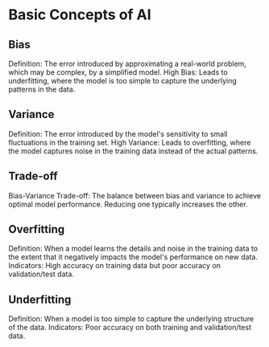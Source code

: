 <h1>Basic Concepts of AI</h1>


<h2>Bias</h2>
Definition: The error introduced by approximating a real-world problem, which may be complex, by a simplified model.
High Bias: Leads to underfitting, where the model is too simple to capture the underlying patterns in the data.

<h2>Variance</h2>
Definition: The error introduced by the model's sensitivity to small fluctuations in the training set.
High Variance: Leads to overfitting, where the model captures noise in the training data instead of the actual patterns.


<h2>Trade-off</h2>
Bias-Variance Trade-off: The balance between bias and variance to achieve optimal model performance. Reducing one typically increases the other.


<h2>Overfitting</h2>
Definition: When a model learns the details and noise in the training data to the extent that it negatively impacts the model's performance on new data.
Indicators: High accuracy on training data but poor accuracy on validation/test data.


<h2>Underfitting</h2>
Definition: When a model is too simple to capture the underlying structure of the data.
Indicators: Poor accuracy on both training and validation/test data.